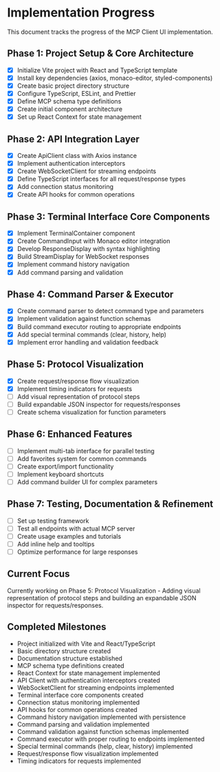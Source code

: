 # Implementation Progress

This document tracks the progress of the MCP Client UI implementation.

## Phase 1: Project Setup & Core Architecture

- [x] Initialize Vite project with React and TypeScript template
- [x] Install key dependencies (axios, monaco-editor, styled-components)
- [x] Create basic project directory structure
- [x] Configure TypeScript, ESLint, and Prettier
- [x] Define MCP schema type definitions
- [x] Create initial component architecture
- [x] Set up React Context for state management

## Phase 2: API Integration Layer

- [x] Create ApiClient class with Axios instance
- [x] Implement authentication interceptors
- [x] Create WebSocketClient for streaming endpoints
- [x] Define TypeScript interfaces for all request/response types
- [x] Add connection status monitoring
- [x] Create API hooks for common operations

## Phase 3: Terminal Interface Core Components

- [x] Implement TerminalContainer component
- [x] Create CommandInput with Monaco editor integration
- [x] Develop ResponseDisplay with syntax highlighting
- [x] Build StreamDisplay for WebSocket responses
- [x] Implement command history navigation
- [x] Add command parsing and validation

## Phase 4: Command Parser & Executor

- [x] Create command parser to detect command type and parameters
- [x] Implement validation against function schemas
- [x] Build command executor routing to appropriate endpoints
- [x] Add special terminal commands (clear, history, help)
- [x] Implement error handling and validation feedback

## Phase 5: Protocol Visualization

- [x] Create request/response flow visualization
- [x] Implement timing indicators for requests
- [ ] Add visual representation of protocol steps
- [ ] Build expandable JSON inspector for requests/responses
- [ ] Create schema visualization for function parameters

## Phase 6: Enhanced Features

- [ ] Implement multi-tab interface for parallel testing
- [ ] Add favorites system for common commands
- [ ] Create export/import functionality
- [ ] Implement keyboard shortcuts
- [ ] Add command builder UI for complex parameters

## Phase 7: Testing, Documentation & Refinement

- [ ] Set up testing framework
- [ ] Test all endpoints with actual MCP server
- [ ] Create usage examples and tutorials
- [ ] Add inline help and tooltips
- [ ] Optimize performance for large responses

## Current Focus

Currently working on Phase 5: Protocol Visualization - Adding visual representation of protocol steps and building an expandable JSON inspector for requests/responses.

## Completed Milestones

- Project initialized with Vite and React/TypeScript
- Basic directory structure created
- Documentation structure established
- MCP schema type definitions created
- React Context for state management implemented
- API Client with authentication interceptors created
- WebSocketClient for streaming endpoints implemented
- Terminal interface core components created
- Connection status monitoring implemented
- API hooks for common operations created
- Command history navigation implemented with persistence
- Command parsing and validation implemented
- Command validation against function schemas implemented
- Command executor with proper routing to endpoints implemented
- Special terminal commands (help, clear, history) implemented
- Request/response flow visualization implemented
- Timing indicators for requests implemented 